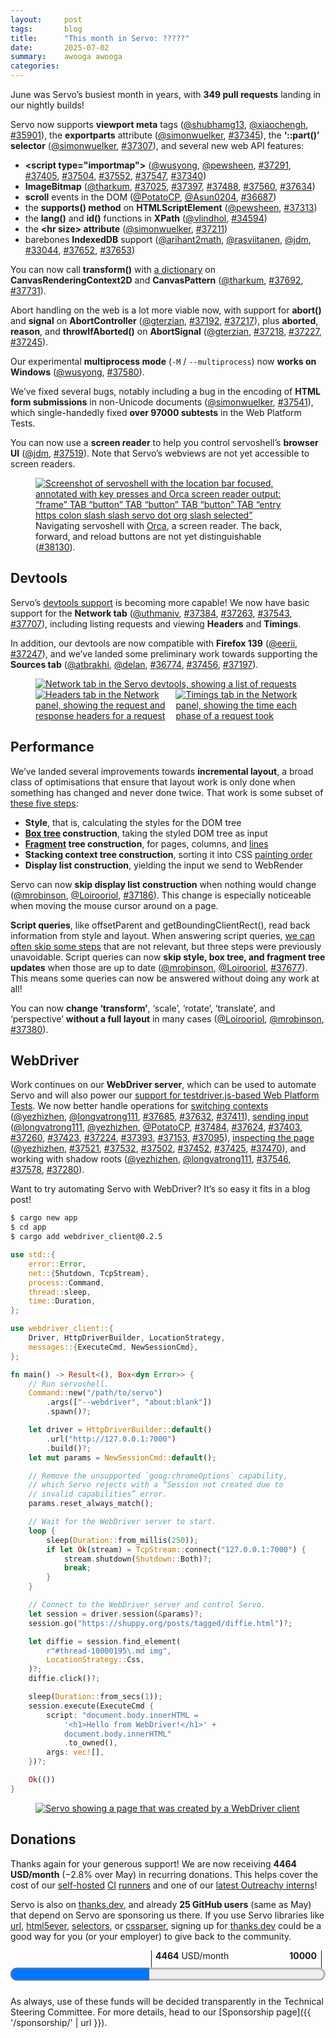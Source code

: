 ```yaml
---
layout:     post
tags:       blog
title:      "This month in Servo: ?????"
date:       2025-07-02
summary:    awooga awooga
categories:
---
```


June was Servo’s busiest month in years, with **349 pull requests** landing in our nightly builds!

<canvas id="_stats"></canvas>

Servo now supports **viewport meta** tags ([@shubhamg13](https://github.com/shubhamg13), [@xiaochengh](https://github.com/xiaochengh), [#35901](https://github.com/servo/servo/pull/35901)), the **exportparts** attribute ([@simonwuelker](https://github.com/simonwuelker), [#37345](https://github.com/servo/servo/pull/37345)), the **‘::part()’ selector** ([@simonwuelker](https://github.com/simonwuelker), [#37307](https://github.com/servo/servo/pull/37307)), and several new web API features:

- **&lt;script type="importmap">** ([@wusyong](https://github.com/wusyong), [@pewsheen](https://github.com/pewsheen), [#37291](https://github.com/servo/servo/pull/37291), [#37405](https://github.com/servo/servo/pull/37405), [#37504](https://github.com/servo/servo/pull/37504), [#37552](https://github.com/servo/servo/pull/37552), [#37547](https://github.com/servo/servo/pull/37547), [#37340](https://github.com/servo/servo/pull/37340))
- **ImageBitmap** ([@tharkum](https://github.com/tharkum), [#37025](https://github.com/servo/servo/pull/37025), [#37397](https://github.com/servo/servo/pull/37397), [#37488](https://github.com/servo/servo/pull/37488), [#37560](https://github.com/servo/servo/pull/37560), [#37634](https://github.com/servo/servo/pull/37634))
- **scroll** events in the DOM ([@PotatoCP](https://github.com/PotatoCP), [@Asun0204](https://github.com/Asun0204), [#36687](https://github.com/servo/servo/pull/36687))
- the **supports() method** on **HTMLScriptElement** ([@pewsheen](https://github.com/pewsheen), [#37313](https://github.com/servo/servo/pull/37313))
- the **lang()** and **id()** functions in **XPath** ([@vlindhol](https://github.com/vlindhol), [#34594](https://github.com/servo/servo/pull/34594))
- the **&lt;hr size> attribute** ([@simonwuelker](https://github.com/simonwuelker), [#37211](https://github.com/servo/servo/pull/37211))
- barebones **IndexedDB** support ([@arihant2math](https://github.com/arihant2math), [@rasviitanen](https://github.com/rasviitanen), [@jdm](https://github.com/jdm), [#33044](https://github.com/servo/servo/pull/33044), [#37652](https://github.com/servo/servo/pull/37652), [#37653](https://github.com/servo/servo/pull/37653))

You can now call **transform()** with [a dictionary](https://drafts.fxtf.org/geometry/#dommatrixinit-dictionary) on **CanvasRenderingContext2D** and **CanvasPattern** ([@tharkum](https://github.com/tharkum), [#37692](https://github.com/servo/servo/pull/37692), [#37731](https://github.com/servo/servo/pull/37731)).

Abort handling on the web is a lot more viable now, with support for **abort()** and **signal** on **AbortController** ([@gterzian](https://github.com/gterzian), [#37192](https://github.com/servo/servo/pull/37192), [#37217](https://github.com/servo/servo/pull/37217)), plus **aborted**, **reason**, and **throwIfAborted()** on **AbortSignal** ([@gterzian](https://github.com/gterzian), [#37218](https://github.com/servo/servo/pull/37218), [#37227](https://github.com/servo/servo/pull/37227), [#37245](https://github.com/servo/servo/pull/37245)).

Our experimental **multiprocess mode** (`-M` / `--multiprocess`) now **works on Windows** ([@wusyong](https://github.com/wusyong), [#37580](https://github.com/servo/servo/pull/37580)).

We’ve fixed several bugs, notably including a bug in the encoding of **HTML form submissions** in non-Unicode documents ([@simonwuelker](https://github.com/simonwuelker), [#37541](https://github.com/servo/servo/pull/37541)), which single-handedly fixed **over 97000 subtests** in the Web Platform Tests.

You can now use a **screen reader** to help you control servoshell’s **browser UI** ([@jdm](https://github.com/jdm), [#37519](https://github.com/servo/servo/pull/37519)).
Note that Servo’s webviews are not yet accessible to screen readers.

<figure>
  <a href="{{ '/img/blog/2025-07-screen-reader.png' | url }}"><img alt="Screenshot of servoshell with the location bar focused, annotated with key presses and Orca screen reader output: “frame” TAB “button” TAB “button” TAB “button” TAB “entry https colon slash slash servo dot org slash selected”" src="{{ '/img/blog/2025-07-screen-reader.png' | url }}"></a>
  <figcaption>Navigating servoshell with <a href="https://orca.gnome.org">Orca</a>, a screen reader. The back, forward, and reload buttons are not yet distinguishable (<a href="https://github.com/servo/servo/issues/38130">#38130</a>).</figcaption>
</figure>

## Devtools

Servo’s [devtools support](https://book.servo.org/hacking/using-devtools.html) is becoming more capable!
We now have basic support for the **Network tab** ([@uthmaniv](https://github.com/uthmaniv), [#37384](https://github.com/servo/servo/pull/37384), [#37263](https://github.com/servo/servo/pull/37263), [#37543](https://github.com/servo/servo/pull/37543), [#37707](https://github.com/servo/servo/pull/37707)), including listing requests and viewing **Headers** and **Timings**.

In addition, our devtools are now compatible with **Firefox 139** ([@eerii](https://github.com/eerii), [#37247](https://github.com/servo/servo/pull/37247)), and we’ve landed some preliminary work towards supporting the **Sources tab** ([@atbrakhi](https://github.com/atbrakhi), [@delan](https://github.com/delan), [#36774](https://github.com/servo/servo/pull/36774), [#37456](https://github.com/servo/servo/pull/37456), [#37197](https://github.com/servo/servo/pull/37197)).

<figure>
  <a href="{{ '/img/blog/2025-07-devtools1.png' | url }}"><img alt="Network tab in the Servo devtools, showing a list of requests" src="{{ '/img/blog/2025-07-devtools1.png' | url }}"></a>
  <div style="display: flex;">
    <a href="{{ '/img/blog/2025-07-devtools2-crop.png' | url }}"><img alt="Headers tab in the Network panel, showing the request and response headers for a request" src="{{ '/img/blog/2025-07-devtools2-crop.png' | url }}"></a>
    <a href="{{ '/img/blog/2025-07-devtools3-crop.png' | url }}"><img alt="Timings tab in the Network panel, showing the time each phase of a request took" src="{{ '/img/blog/2025-07-devtools3-crop.png' | url }}"></a>
  </div>
</figure>

## Performance

We’ve landed several improvements towards **incremental layout**, a broad class of optimisations that ensure that layout work is only done when something has changed and never done twice.
That work is some subset of [these five steps](https://github.com/servo/servo/wiki/Servo-Layout-Engines-Report#layout-2020):

- **Style**, that is, calculating the styles for the DOM tree
- **[Box tree](https://drafts.csswg.org/css-display/#box-tree) construction**, taking the styled DOM tree as input
- **[Fragment](https://www.w3.org/TR/css-break-4/#fragment) tree construction**, for pages, columns, and [lines](https://www.w3.org/TR/css-text-3/#line-breaking)
- **Stacking context tree construction**, sorting it into CSS [painting order](https://www.w3.org/TR/CSS22/zindex.html#painting-order)
- **Display list construction**, yielding the input we send to WebRender

Servo can now **skip display list construction** when nothing would change ([@mrobinson](https://github.com/mrobinson), [@Loirooriol](https://github.com/Loirooriol), [#37186](https://github.com/servo/servo/pull/37186)).
This change is especially noticeable when moving the mouse cursor around on a page.

**Script queries**, like offsetParent and getBoundingClientRect(), read back information from style and layout.
When answering script queries, [we can often skip some steps](https://github.com/servo/servo/blob/78cd77069797437797158bb860117efa699e9215/components/layout/layout_impl.rs#L1409-L1435) that are not relevant, but three steps were previously unavoidable.
Script queries can now **skip style, box tree, and fragment tree updates** when those are up to date ([@mrobinson](https://github.com/mrobinson), [@Loirooriol](https://github.com/Loirooriol), [#37677](https://github.com/servo/servo/pull/37677)).
This means some queries can now be answered without doing any work at all!

You can now **change ‘transform’**, ‘scale’, ‘rotate’, ‘translate’, and ‘perspective’ **without a full layout** in many cases ([@Loirooriol](https://github.com/Loirooriol), [@mrobinson](https://github.com/mrobinson), [#37380](https://github.com/servo/servo/pull/37380)).

## WebDriver

Work continues on our **WebDriver server**, which can be used to automate Servo and will also power our [support for testdriver.js-based Web Platform Tests](https://book.servo.org/architecture/servodriver.html).
We now better handle operations for [switching contexts](https://w3c.github.io/webdriver/#contexts) ([@yezhizhen](https://github.com/yezhizhen), [@longvatrong111](https://github.com/longvatrong111), [#37685](https://github.com/servo/servo/pull/37685), [#37632](https://github.com/servo/servo/pull/37632), [#37411](https://github.com/servo/servo/pull/37411)), [sending input](https://w3c.github.io/webdriver/#actions) ([@longvatrong111](https://github.com/longvatrong111), [@yezhizhen](https://github.com/yezhizhen), [@PotatoCP](https://github.com/PotatoCP), [#37484](https://github.com/servo/servo/pull/37484), [#37624](https://github.com/servo/servo/pull/37624), [#37403](https://github.com/servo/servo/pull/37403), [#37260](https://github.com/servo/servo/pull/37260), [#37423](https://github.com/servo/servo/pull/37423), [#37224](https://github.com/servo/servo/pull/37224), [#37393](https://github.com/servo/servo/pull/37393), [#37153](https://github.com/servo/servo/pull/37153), [#37095](https://github.com/servo/servo/pull/37095)), [inspecting the page](https://w3c.github.io/webdriver/#element-retrieval) ([@yezhizhen](https://github.com/yezhizhen), [#37521](https://github.com/servo/servo/pull/37521), [#37532](https://github.com/servo/servo/pull/37532), [#37502](https://github.com/servo/servo/pull/37502), [#37452](https://github.com/servo/servo/pull/37452), [#37425](https://github.com/servo/servo/pull/37425), [#37470](https://github.com/servo/servo/pull/37470)), and working with shadow roots ([@yezhizhen](https://github.com/yezhizhen), [@longvatrong111](https://github.com/longvatrong111), [#37546](https://github.com/servo/servo/pull/37546), [#37578](https://github.com/servo/servo/pull/37578), [#37280](https://github.com/servo/servo/pull/37280)).

Want to try automating Servo with WebDriver?
It’s so easy it fits in a blog post!

```sh
$ cargo new app
$ cd app
$ cargo add webdriver_client@0.2.5
```

```rust
use std::{
    error::Error,
    net::{Shutdown, TcpStream},
    process::Command,
    thread::sleep,
    time::Duration,
};

use webdriver_client::{
    Driver, HttpDriverBuilder, LocationStrategy,
    messages::{ExecuteCmd, NewSessionCmd},
};

fn main() -> Result<(), Box<dyn Error>> {
    // Run servoshell.
    Command::new("/path/to/servo")
        .args(["--webdriver", "about:blank"])
        .spawn()?;

    let driver = HttpDriverBuilder::default()
        .url("http://127.0.0.1:7000")
        .build()?;
    let mut params = NewSessionCmd::default();

    // Remove the unsupported `goog:chromeOptions` capability,
    // which Servo rejects with a “Session not created due to
    // invalid capabilities” error.
    params.reset_always_match();

    // Wait for the WebDriver server to start.
    loop {
        sleep(Duration::from_millis(250));
        if let Ok(stream) = TcpStream::connect("127.0.0.1:7000") {
            stream.shutdown(Shutdown::Both)?;
            break;
        }
    }

    // Connect to the WebDriver server and control Servo.
    let session = driver.session(&params)?;
    session.go("https://shuppy.org/posts/tagged/diffie.html")?;

    let diffie = session.find_element(
        r"#thread-10000195\.md img",
        LocationStrategy::Css,
    )?;
    diffie.click()?;

    sleep(Duration::from_secs(1));
    session.execute(ExecuteCmd {
        script: "document.body.innerHTML =
            '<h1>Hello from WebDriver!</h1>' +
            document.body.innerHTML"
            .to_owned(),
        args: vec![],
    })?;

    Ok(())
}
```

<figure>
  <a href="{{ '/img/blog/2025-07-webdriver.png' | url }}"><img alt="Servo showing a page that was created by a WebDriver client" src="{{ '/img/blog/2025-07-webdriver.png' | url }}"></a>
</figure>

## Donations

Thanks again for your generous support!
We are now receiving **4464 USD/month** (−2.8% over May) in recurring donations.
This helps cover the cost of our [self-hosted](https://ci0.servo.org) [CI](https://ci1.servo.org) [runners](https://ci2.servo.org) and one of our [latest Outreachy interns](https://www.outreachy.org/alums/2025-06/#:~:text=Servo)!

Servo is also on [thanks.dev](https://thanks.dev), and already **25 GitHub users** (same as May) that depend on Servo are sponsoring us there.
If you use Servo libraries like [url](https://crates.io/crates/url/reverse_dependencies), [html5ever](https://crates.io/crates/html5ever/reverse_dependencies), [selectors](https://crates.io/crates/selectors/reverse_dependencies), or [cssparser](https://crates.io/crates/cssparser/reverse_dependencies), signing up for [thanks.dev](https://thanks.dev) could be a good way for you (or your employer) to give back to the community.

<figure class="_fig" style="width: 100%; margin: 1em 0;"><div class="_flex" style="height: calc(1lh + 3em); flex-flow: column nowrap; text-align: left;">
    <div style="position: relative; text-align: right;">
        <div style="position: absolute; margin-left: calc(100% * 4464 / 10000); padding-left: 0.5em;"><strong>4464</strong> USD/month</div>
        <div style="position: absolute; margin-left: calc(100% * 4464 / 10000); height: calc(1lh + 1.5em); border-left: 1px solid;"></div>
        <div style="position: absolute; margin-left: calc(100% - 0.5em); height: calc(1lh + 1.5em); border-left: 1px solid;"></div>
        <div style="padding-right: 1em;"><strong>10000</strong><!-- USD/month --></div>
    </div>
    <progress value="4464" max="10000" style="transform: scale(3); transform-origin: top left; width: calc(100% / 3);"></progress>
</div></figure>

As always, use of these funds will be decided transparently in the Technical Steering Committee.
For more details, head to our [Sponsorship page]({{ '/sponsorship/' | url }}).

<style>
    ._correction {
        max-width: 33em;
        margin: 1em auto;
        border-bottom: 1px solid;
        padding-bottom: 1em;
    }
    ._note {
        margin: 1em 1em;
        border-left: 1px solid;
        padding-left: 1em;
        opacity: 0.75;
    }
</style>

<script src="https://cdn.jsdelivr.net/npm/chart.js"></script>
<script>
  const canvas = document.querySelector("#_stats");
  const labels = ["2022-01", "2022-02", "2022-03", "2022-04", "2022-05", "2022-06", "2022-07", "2022-08", "2022-09", "2022-10", "2022-11", "2022-12", "2023-01", "2023-02", "2023-03", "2023-04", "2023-05", "2023-06", "2023-07", "2023-08", "2023-09", "2023-10", "2023-11", "2023-12", "2024-01", "2024-02", "2024-03", "2024-04", "2024-05", "2024-06", "2024-07", "2024-08", "2024-09", "2024-10", "2024-11", "2024-12", "2025-01", "2025-02", "2025-03", "2025-04", "2025-05", "2025-06"];
  const values = [9, 3, 21, 78, 0, 0, 0, 24, 5, 15, 30, 30, 53, 70, 60, 64, 77, 73, 70, 167, 132, 120, 97, 111, 193, 167, 324, 185, 164, 158, 174, 273, 224, 341, 241, 230, 289, 304, 318, 314, 251, 349];
  function sliceWithZeros(xs, start, stop) {
    return xs.map((x,i) => start <= i && i < stop ? x : 0);
  }
  new Chart(canvas, {
    type: "bar",
    data: {
      labels: labels,
      // alternate between blue and green every six months
      datasets: [...Array(Math.floor(values.length / 6))].map((_,i) => ({
        data: sliceWithZeros(values, i * 6, i * 6 + 6),
        backgroundColor: i % 2 ? "#42be65" : "#1192e8",
      })),
    },
    options: {
      responsive: true,
      maintainAspectRatio: true,
      scales: {
        x: {
          stacked: true,
        },
        y: {
          beginAtZero: true,
          stacked: true,
        },
      },
      plugins: {
        legend: {
          position: "none",
        },
      },
    }
  });
</script>
